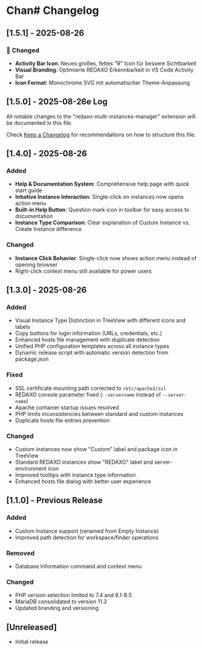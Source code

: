 # Chan# Changelog

## [1.5.1] - 2025-08-26

### 🎨 Changed
- **Activity Bar Icon**: Neues großes, fettes "R" Icon für bessere Sichtbarkeit
- **Visual Branding**: Optimierte REDAXO Erkennbarkeit in VS Code Activity Bar
- **Icon Format**: Monochrome SVG mit automatischer Theme-Anpassung

## [1.5.0] - 2025-08-26e Log

All notable changes to the "redaxo-multi-instances-manager" extension will be documented in this file.

Check [Keep a Changelog](http://keepachangelog.com/) for recommendations on how to structure this file.

## [1.4.0] - 2025-08-26

### Added
- **Help & Documentation System**: Comprehensive help page with quick start guide
- **Intuitive Instance Interaction**: Single-click on instances now opens action menu
- **Built-in Help Button**: Question mark icon in toolbar for easy access to documentation
- **Instance Type Comparison**: Clear explanation of Custom Instance vs. Create Instance difference

### Changed
- **Instance Click Behavior**: Single-click now shows action menu instead of opening browser
- Right-click context menu still available for power users

## [1.3.0] - 2025-08-26

### Added
- Visual Instance Type Distinction in TreeView with different icons and labels
- Copy buttons for login information (URLs, credentials, etc.)
- Enhanced hosts file management with duplicate detection
- Unified PHP configuration templates across all instance types
- Dynamic release script with automatic version detection from package.json

### Fixed
- SSL certificate mounting path corrected to `/etc/apache2/ssl`
- REDAXO console parameter fixed (`--servername` instead of `--server-name`)
- Apache container startup issues resolved
- PHP limits inconsistencies between standard and custom instances
- Duplicate hosts file entries prevention

### Changed
- Custom instances now show "Custom" label and package icon in TreeView
- Standard REDAXO instances show "REDAXO" label and server-environment icon
- Improved tooltips with instance type information
- Enhanced hosts file dialog with better user experience

## [1.1.0] - Previous Release

### Added
- Custom Instance support (renamed from Empty Instance)
- Improved path detection for workspace/finder operations

### Removed
- Database Information command and context menu

### Changed
- PHP version selection limited to 7.4 and 8.1-8.5
- MariaDB consolidated to version 11.3
- Updated branding and versioning

## [Unreleased]

- Initial release